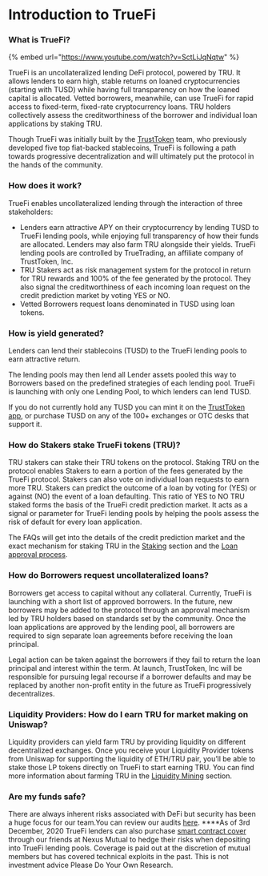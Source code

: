 # Introduction to TrueFi

### What is TrueFi? <a id="what-is-truefi"></a>

{% embed url="https://www.youtube.com/watch?v=SctLiJqNqtw" %}

TrueFi is an uncollateralized lending DeFi protocol, powered by TRU. It allows lenders to earn high, stable returns on loaned cryptocurrencies \(starting with TUSD\) while having full transparency on how the loaned capital is allocated. Vetted borrowers, meanwhile, can use TrueFi for rapid access to fixed-term, fixed-rate cryptocurrency loans. TRU holders collectively assess the creditworthiness of the borrower and individual loan applications by staking TRU.

Though TrueFi was initially built by the [TrustToken](https://www.trusttoken.com/) team, who previously developed five top fiat-backed stablecoins, TrueFi is following a path towards progressive decentralization and will ultimately put the protocol in the hands of the community.

### How does it work? <a id="how-does-it-work-explained-simply"></a>

 TrueFi enables uncollateralized lending through the interaction of three stakeholders:

* Lenders earn attractive APY on their cryptocurrency by lending TUSD to TrueFi lending pools, while enjoying full transparency of how their funds are allocated. Lenders may also farm TRU alongside their yields. TrueFi lending pools are controlled by TrueTrading, an affiliate company of TrustToken, Inc.
* TRU Stakers act as risk management system for the protocol  in return for TRU rewards and 100% of the fee generated by the protocol.  They also signal the creditworthiness of each incoming loan request on the credit prediction market by voting YES or NO.
* Vetted Borrowers request loans denominated in TUSD using loan tokens.

### How is yield generated? <a id="how-do-lenders-earn-returns-with-tusd"></a>

Lenders can lend their stablecoins \(TUSD\) to the TrueFi lending pools to earn attractive return.

The lending pools may then lend all Lender assets pooled this way to Borrowers based on the predefined strategies of each lending pool. TrueFi is launching with only one Lending Pool, to which lenders can lend TUSD.

If you do not currently hold any TUSD you can mint it on the [TrustToken app](https://app.trusttoken.com/), or purchase TUSD on any of the 100+ exchanges or OTC desks that support it.

### How do Stakers stake TrueFi tokens \(TRU\)?  <a id="how-do-stakers-stake-tru-on-loans-with-trusttokens-tru"></a>

TRU stakers can stake their TRU tokens on the protocol. Staking TRU on the protocol enables Stakers to earn a portion of the fees generated by the TrueFi protocol. Stakers can also vote on individual loan requests to earn more TRU. Stakers can predict the outcome of a loan by voting for \(YES\) or against \(NO\) the event of a loan defaulting. This ratio of YES to NO TRU staked forms the basis of the TrueFi credit prediction market. It acts as a signal or parameter for TrueFi lending pools by helping the pools assess the risk of default for every loan application. 

The FAQs will get into the details of the credit prediction market and the exact mechanism for staking TRU in the [Staking](stake.md) section and the [Loan approval process](loan-approval-process.md).

### How do Borrowers request uncollateralized loans? <a id="how-do-borrowers-request-uncollateralized-loans"></a>

Borrowers get access to capital without any collateral. Currently, TrueFi is launching with a short list of approved borrowers. In the future, new borrowers may be added to the protocol through an approval mechanism led by TRU holders based on standards set by the community. Once the loan applications are approved by the lending pool, all borrowers are required to sign separate loan agreements before receiving the loan principal.

Legal action can be taken against the borrowers if they fail to return the loan principal and interest within the term. At launch, TrustToken, Inc will be responsible for pursuing legal recourse if a borrower defaults and may be replaced by another non-profit entity in the future as TrueFi progressively decentralizes.

### Liquidity Providers: How do I earn TRU for market making on Uniswap? <a id="liquidity-providers-how-do-i-earn-tru-for-market-making-on-uniswap-balancer"></a>

Liquidity providers can yield farm TRU by providing liquidity on different decentralized exchanges. Once you receive your Liquidity Provider tokens from Uniswap for supporting the liquidity of ETH/TRU pair, you’ll be able to stake those LP tokens directly on TrueFi to start earning TRU. You can find more information about farming TRU in the [Liquidity Mining](farming-liquidity-mining.md) section.

### **Are my funds safe?**

There are always inherent risks associated with DeFi but security has  been a huge focus for our team.You can review our audits [here](https://github.com/trusttoken/audits/tree/master/TrueFi). ****As of 3rd December, 2020 TrueFi lenders can also purchase [smart contract cover](https://app.nexusmutual.io/cover/buy/get-quote?address=0x7a9701453249e84fd0D5AfE5951e9cBe9ed2E90f) through our friends at Nexus Mutual to hedge their risks when depositing into TrueFi lending pools. Coverage is paid out at the discretion of mutual members but has covered technical exploits in the past. This is not investment advice Please Do Your Own Research.

